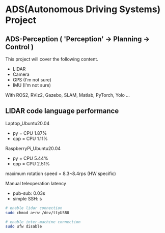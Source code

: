 # ADS(Autonomous Driving Systems) Project
## ADS-Perception ( 'Perception' → Planning → Control )
This project will cover the following content.
- LIDAR
- Camera
- GPS (I'm not sure)
- IMU (I'm not sure)  

With ROS2, RViz2, Gazebo, SLAM, Matlab, PyTorch, Yolo ...

## LIDAR code language performance
Laptop_Ubuntu20.04
- py = CPU 1.87%
- cpp = CPU 1.11%

RaspberryPi_Ubuntu20.04
- py = CPU 5.44%
- cpp = CPU 2.51%

maximum rotation speed = 8.3~8.4rps (HW specific)

Manual teleoperation latency  
- pub-sub: 0.03s
- simple SSH: s

```bash
# enable lidar connection
sudo chmod a+rw /dev/ttyUSB0  

# enable inter-machine connection
sudo ufw disable
```
